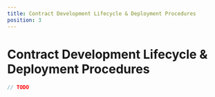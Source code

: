 ```yaml
---
title: Contract Development Lifecycle & Deployment Procedures
position: 3
---
```


# Contract Development Lifecycle & Deployment Procedures

```rust
// TODO
```
